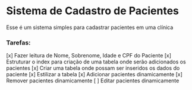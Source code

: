 # Sistema de Cadastro de Pacientes

Esse é um sistema simples para cadastrar pacientes em uma clínica

### Tarefas:

[x] Fazer leitura de Nome, Sobrenome, Idade e CPF do Paciente
[x] Estruturar o index para criação de uma tabela onde serão adicionados os pacientes
[x] Criar uma tabela onde possam ser inseridos os dados do paciente
[x] Estilizar a tabela
[x] Adicionar pacientes dinamicamente
[x] Remover pacientes dinamicamente
[ ] Editar pacientes dinamicamente
